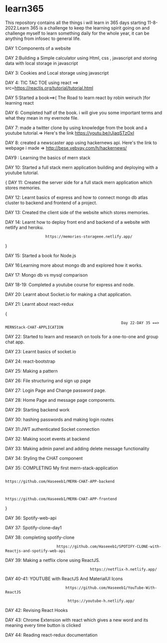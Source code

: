 # learn365
This repository contains all the things i will learn in 365 days starting 11-8-2022.Learn 365 is a challenge to keep the learning spirit going on and challenge myself to learn something daily for the whole year, it can be anything from infosec to general life.

DAY 1:Components of a website

DAY 2:Building a Simple calculator using Html, css , javascript and storing data with local storage in javascript

DAY 3: Cookies and Local storage using javascript

DAY 4: TIC TAC TOE using react   ==> src=https://reactjs.org/tutorial/tutorial.html

DAY 5:Started a book==>( The Road to learn react by robin weiruch )for learning react

DAY 6: Completed half of the book. i will give you some important terms and what they mean in my evernote file.

DAY 7: made a twitter clone by using knowledge from the book and a youtube tutorial.=> Here's the link https://youtu.be/rJjaqSTzOxI

DAY 8: created a newscaster app using hackernews api. Here's the link to webpage i made =>  http://bese.vebvay.com/h/hackernews/

DAY9 : Learning the basics of mern stack

DAY 10: Started a full stack mern application building and deploying with a youtube tutorial. 


{
  DAY 11: Created the server side for a full stack mern application which stores memories.

  DAY 12: Learnt basics of express and how to connect mongo db atlas cluster to backend and frontend of a project.
   
  DAY 13: Created the client side of the website which stores memories.
                
  DAY 14: Learnt how to deploy front end and backend of a website with netlify and heroku.
         
                      https://memories-storageee.netlify.app/                               
 }
 
 
 DAY 15: Started a book for Node.js 
 
DAY 16:Learning more about mongo db and explored how it works.

DAY 17: Mongo db vs mysql comparison

DAY 18-19: Completed a youtube course for express and node.

DAY 20: Learnt about Socket.io for making a chat application. 

DAY 21: Learnt about react-redux

{ 

                                                        Day 22-DAY 35 ==> MERNStack-CHAT-APPLICATION
                                                        
DAY 22: Started to learn and research on tools for a one-to-one and group chat app.


DAY 23: Learnt basics of socket.io

DAY 24: react-bootstrap

DAY 25: Making a pattern

DAY 26: File structuring and sign up page

DAY 27: Login Page and Change password page.

DAY 28: Home Page and message page components.

DAY 29: Starting backend work

DAY 30: hashing passwords and making login routes

DAY 31:JWT authenticated Socket connection 

DAY 32: Making socet events at backend

DAY 33: Making admin panel and adding delete message functionality

DAY 34: Styling the CHAT component

DAY 35: COMPLETING My first mern-stack-application

                                           https://github.com/Haseeeb1/MERN-CHAT-APP-backend
     
     
                                           https://github.com/Haseeeb1/MERN-CHAT-APP-frontend
                                           
}

DAY 36: Spotify-web-api


DAY 37: Spotify-clone-day1

DAY 38: completing spotify-clone

                           https://github.com/Haseeeb1/SPOTIFY-CLONE-with-Reactjs-and-spotify-web-api

DAY 39: Making a netflix clone using ReactJS.
                   
                                          https://netflix-h.netlify.app/


DAY 40-41: YOUTUBE with ReactJS And MaterialUI Icons
                     
                               https://github.com/Haseeeb1/YouTube-With-ReactJS
                            
                                https://youtube-h.netlify.app/
                                
                                
DAY 42: Revising React Hooks

DAY 43: Chrome Extension with react which gives a new word and its meaning every time button is clicked

DAY 44: Reading react-redux documentation
